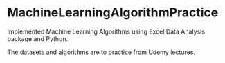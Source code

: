 # MachineLearningAlgorithmPractice
Implemented Machine Learning Algorithms using Excel Data Analysis package and Python.

The datasets and algorithms are to practice from Udemy lectures.


